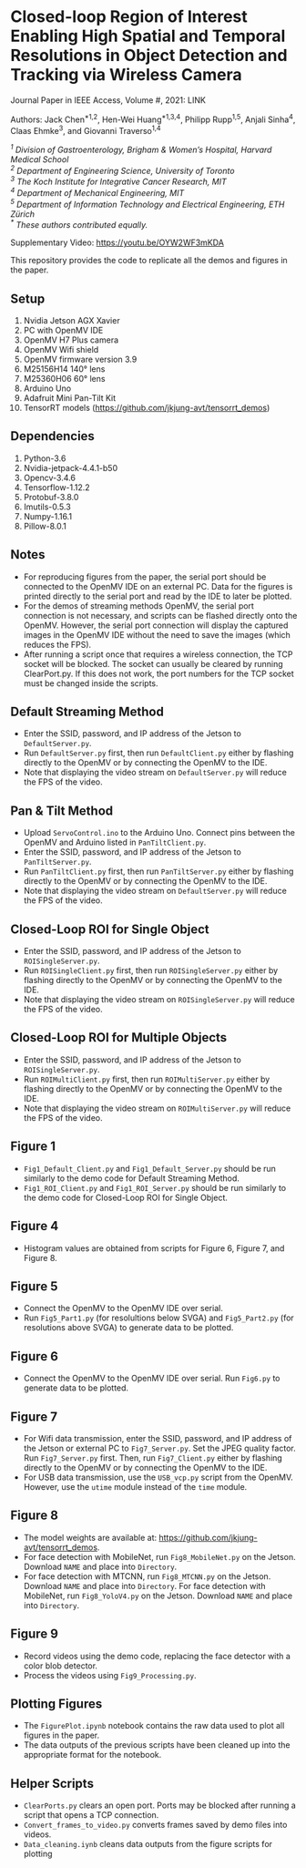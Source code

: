 # Closed-loop Region of Interest Enabling High Spatial and Temporal Resolutions in Object Detection and Tracking via Wireless Camera

Journal Paper in IEEE Access, Volume #, 2021: LINK

Authors: Jack Chen<sup>*1,2</sup>, Hen-Wei Huang<sup>*1,3,4</sup>, Philipp Rupp<sup>1,5</sup>, Anjali Sinha<sup>4</sup>, Claas Ehmke<sup>3</sup>, and Giovanni Traverso<sup>1,4</sup>

*<sup>1</sup> Division of Gastroenterology, Brigham & Women’s Hospital, Harvard Medical School*  
*<sup>2</sup> Department of Engineering Science, University of Toronto*  
*<sup>3</sup> The Koch Institute for Integrative Cancer Research, MIT*  
*<sup>4</sup> Department of Mechanical Engineering, MIT*  
*<sup>5</sup> Department of Information Technology and Electrical Engineering, ETH Zürich*   
_<sup>*</sup> These authors contributed equally._

Supplementary Video: https://youtu.be/OYW2WF3mKDA

This repository provides the code to replicate all the demos and figures in the paper.

## Setup
1. Nvidia Jetson AGX Xavier
2. PC with OpenMV IDE
3. OpenMV H7 Plus camera 
4. OpenMV Wifi shield 
5. OpenMV firmware version 3.9 
6. M25156H14 140° lens
7. M25360H06 60° lens
8. Arduino Uno
9. Adafruit Mini Pan-Tilt Kit 
10. TensorRT models (https://github.com/jkjung-avt/tensorrt_demos)

## Dependencies
1. Python-3.6
2. Nvidia-jetpack-4.4.1-b50
3. Opencv-3.4.6
4. Tensorflow-1.12.2
5. Protobuf-3.8.0
6. Imutils-0.5.3
7. Numpy-1.16.1
8. Pillow-8.0.1

## Notes

* For reproducing figures from the paper, the serial port should be connected to the OpenMV IDE on an external PC. Data for the figures is printed directly to the serial port and read by the IDE to later be plotted. 
* For the demos of streaming methods OpenMV, the serial port connection is not necessary, and scripts can be flashed directly onto the OpenMV. However, the serial port connection will display the captured images in the OpenMV IDE without the need to save the images (which reduces the FPS).
* After running a script once that requires a wireless connection, the TCP socket will be blocked. The socket can usually be cleared by running ClearPort.py. If this does not work, the port numbers for the TCP socket must be changed inside the scripts.

## Default Streaming Method

* Enter the SSID, password, and IP address of the Jetson to `DefaultServer.py`. 
* Run `DefaultServer.py` first, then run `DefaultClient.py` either by flashing directly to the OpenMV or by connecting the OpenMV to the IDE.
* Note that displaying the video stream on `DefaultServer.py` will reduce the FPS of the video.

## Pan & Tilt Method

* Upload `ServoControl.ino` to the Arduino Uno. Connect pins between the OpenMV and Arduino listed in `PanTiltClient.py`. 
* Enter the SSID, password, and IP address of the Jetson to `PanTiltServer.py`. 
* Run `PanTiltClient.py` first, then run `PanTiltServer.py` either by flashing directly to the OpenMV or by connecting the OpenMV to the IDE. 
* Note that displaying the video stream on `DefaultServer.py` will reduce the FPS of the video.

## Closed-Loop ROI for Single Object

* Enter the SSID, password, and IP address of the Jetson to `ROISingleServer.py`. 
* Run `ROISingleClient.py` first, then run `ROISingleServer.py` either by flashing directly to the OpenMV or by connecting the OpenMV to the IDE. 
* Note that displaying the video stream on `ROISingleServer.py` will reduce the FPS of the video.

## Closed-Loop ROI for Multiple Objects

* Enter the SSID, password, and IP address of the Jetson to `ROISingleServer.py`. 
* Run `ROIMultiClient.py` first, then run `ROIMultiServer.py` either by flashing directly to the OpenMV or by connecting the OpenMV to the IDE. 
* Note that displaying the video stream on `ROIMultiServer.py` will reduce the FPS of the video.

## Figure 1

* `Fig1_Default_Client.py` and `Fig1_Default_Server.py` should be run similarly to the demo code for Default Streaming Method.
* `Fig1_ROI_Client.py` and `Fig1_ROI_Server.py` should be run similarly to the demo code for Closed-Loop ROI for Single Object.

## Figure 4

* Histogram values are obtained from scripts for Figure 6, Figure 7, and Figure 8.

## Figure 5

* Connect the OpenMV to the OpenMV IDE over serial.
* Run `Fig5_Part1.py` (for resolultions below SVGA) and `Fig5_Part2.py` (for resolutions above SVGA) to generate data to be plotted.

## Figure 6 

* Connect the OpenMV to the OpenMV IDE over serial. Run `Fig6.py` to generate data to be plotted.

## Figure 7

* For Wifi data transmission, enter the SSID, password, and IP address of the Jetson or external PC to `Fig7_Server.py`. Set the JPEG quality factor. Run `Fig7_Server.py` first. Then, run `Fig7_Client.py` either by flashing directly to the OpenMV or by connecting the OpenMV to the IDE. 
* For USB data transmission, use the `USB_vcp.py` script from the OpenMV. However, use the `utime` module instead of the `time` module.

## Figure 8

* The model weights are available at: https://github.com/jkjung-avt/tensorrt_demos. 
* For face detection with MobileNet, run `Fig8_MobileNet.py` on the Jetson. Download `NAME` and place into `Directory`.
* For face detection with MTCNN, run `Fig8_MTCNN.py` on the Jetson. Download `NAME` and place into `Directory`.
For face detection with MobileNet, run `Fig8_YoloV4.py` on the Jetson. Download `NAME` and place into `Directory`.

## Figure 9

* Record videos using the demo code, replacing the face detector with a color blob detector. 
* Process the videos using `Fig9_Processing.py`.

## Plotting Figures

* The `FigurePlot.ipynb` notebook contains the raw data used to plot all figures in the paper. 
* The data outputs of the previous scripts have been cleaned up into the appropriate format for the notebook.

## Helper Scripts

* `ClearPorts.py` clears an open port. Ports may be blocked after running a script that opens a TCP connection.
* `Convert_frames_to_video.py` converts frames saved by demo files into videos.
* `Data_cleaning.iynb` cleans data outputs from the figure scripts for plotting
